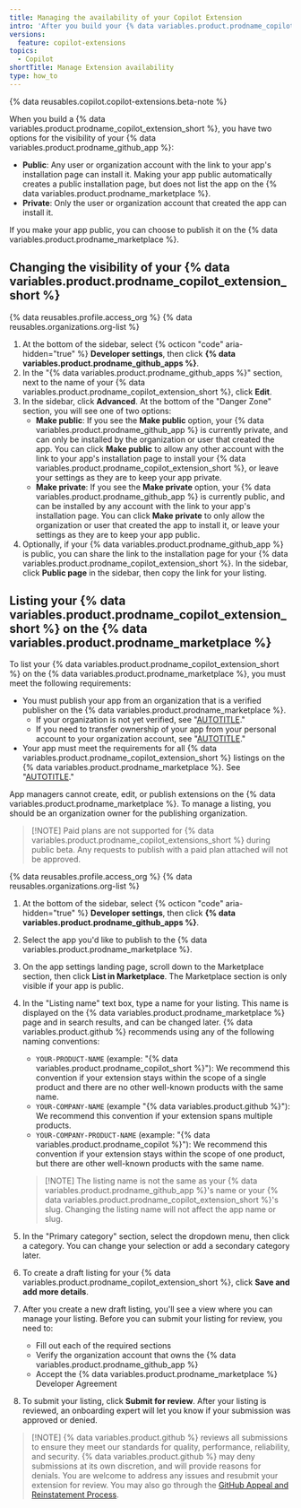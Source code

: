 ```yaml
---
title: Managing the availability of your Copilot Extension
intro: 'After you build your {% data variables.product.prodname_copilot_extension_short %}, you can change it''s visibility or publish it on the {% data variables.product.prodname_marketplace %}.'
versions:
  feature: copilot-extensions
topics:
  - Copilot
shortTitle: Manage Extension availability
type: how_to
---
```


{% data reusables.copilot.copilot-extensions.beta-note %}

When you build a {% data variables.product.prodname_copilot_extension_short %}, you have two options for the visibility of your {% data variables.product.prodname_github_app %}:

* **Public**: Any user or organization account with the link to your app's installation page can install it. Making your app public automatically creates a public installation page, but does not list the app on the {% data variables.product.prodname_marketplace %}.
* **Private**: Only the user or organization account that created the app can install it.

If you make your app public, you can choose to publish it on the {% data variables.product.prodname_marketplace %}.

## Changing the visibility of your {% data variables.product.prodname_copilot_extension_short %}

{% data reusables.profile.access_org %}
{% data reusables.organizations.org-list %}
1. At the bottom of the sidebar, select {% octicon "code" aria-hidden="true" %} **Developer settings**, then click **{% data variables.product.prodname_github_apps %}**.
1. In the "{% data variables.product.prodname_github_apps %}" section, next to the name of your {% data variables.product.prodname_copilot_extension_short %}, click **Edit**.
1. In the sidebar, click **Advanced**. At the bottom of the "Danger Zone" section, you will see one of two options:
   * **Make public**: If you see the **Make public** option, your {% data variables.product.prodname_github_app %} is currently private, and can only be installed by the organization or user that created the app. You can click **Make public** to allow any other account with the link to your app's installation page to install your {% data variables.product.prodname_copilot_extension_short %}, or leave your settings as they are to keep your app private.
   * **Make private**: If you see the **Make private** option, your {% data variables.product.prodname_github_app %} is currently public, and can be installed by any account with the link to your app's installation page. You can click **Make private** to only allow the organization or user that created the app to install it, or leave your settings as they are to keep your app public.
1. Optionally, if your {% data variables.product.prodname_github_app %} is public, you can share the link to the installation page for your {% data variables.product.prodname_copilot_extension_short %}. In the sidebar, click **Public page** in the sidebar, then copy the link for your listing.

## Listing your {% data variables.product.prodname_copilot_extension_short %} on the {% data variables.product.prodname_marketplace %}

 To list your {% data variables.product.prodname_copilot_extension_short %} on the {% data variables.product.prodname_marketplace %}, you must meet the following requirements:

* You must publish your app from an organization that is a verified publisher on the {% data variables.product.prodname_marketplace %}.
  * If your organization is not yet verified, see "[AUTOTITLE](/apps/github-marketplace/github-marketplace-overview/applying-for-publisher-verification-for-your-organization)."
  * If you need to transfer ownership of your app from your personal account to your organization account, see "[AUTOTITLE](/apps/maintaining-github-apps/transferring-ownership-of-a-github-app)."
* Your app must meet the requirements for all {% data variables.product.prodname_copilot_extension_short %} listings on the {% data variables.product.prodname_marketplace %}. See "[AUTOTITLE](/apps/github-marketplace/creating-apps-for-github-marketplace/requirements-for-listing-an-app#requirements-for-github-copilot-extensions)."

App managers cannot create, edit, or publish extensions on the {% data variables.product.prodname_marketplace %}. To manage a listing, you should be an organization owner for the publishing organization.

> [!NOTE] Paid plans are not supported for {% data variables.product.prodname_copilot_extensions_short %} during public beta. Any requests to publish with a paid plan attached will not be approved.

{% data reusables.profile.access_org %}
{% data reusables.organizations.org-list %}
1. At the bottom of the sidebar, select {% octicon "code" aria-hidden="true" %} **Developer settings**, then click **{% data variables.product.prodname_github_apps %}**.
1. Select the app you'd like to publish to the {% data variables.product.prodname_marketplace %}.
1. On the app settings landing page, scroll down to the Marketplace section, then click **List in Marketplace**. The Marketplace section is only visible if your app is public.
1. In the "Listing name" text box, type a name for your listing. This name is displayed on the {% data variables.product.prodname_marketplace %} page and in search results, and can be changed later. {% data variables.product.github %} recommends using any of the following naming conventions:
      * `YOUR-PRODUCT-NAME` (example: "{% data variables.product.prodname_copilot_short %}"): We recommend this convention if your extension stays within the scope of a single product and there are no other well-known products with the same name.
      * `YOUR-COMPANY-NAME` (example "{% data variables.product.github %}"): We recommend this convention if your extension spans multiple products.
      * `YOUR-COMPANY-PRODUCT-NAME` (example: "{% data variables.product.prodname_copilot %}"): We recommend this convention if your extension stays within the scope of one product, but there are other well-known products with the same name.

    > [!NOTE] The listing name is not the same as your {% data variables.product.prodname_github_app %}'s name or your {% data variables.product.prodname_copilot_extension_short %}'s slug. Changing the listing name will not affect the app name or slug.

1. In the "Primary category" section, select the dropdown menu, then click a category. You can change your selection or add a secondary category later.
1. To create a draft listing for your {% data variables.product.prodname_copilot_extension_short %}, click **Save and add more details**.
1. After you create a new draft listing, you'll see a view where you can manage your listing. Before you can submit your listing for review, you need to:
     * Fill out each of the required sections
     * Verify the organization account that owns the {% data variables.product.prodname_github_app %}
     * Accept the {% data variables.product.prodname_marketplace %} Developer Agreement
1. To submit your listing, click **Submit for review**. After your listing is reviewed, an onboarding expert will let you know if your submission was approved or denied.

> [!NOTE] {% data variables.product.github %} reviews all submissions to ensure they meet our standards for quality, performance, reliability, and security. {% data variables.product.github %} may deny submissions at its own discretion, and will provide reasons for denials. You are welcome to address any issues and resubmit your extension for review. You may also go through the [GitHub Appeal and Reinstatement Process](/free-pro-team@latest/site-policy/acceptable-use-policies/github-appeal-and-reinstatement).

